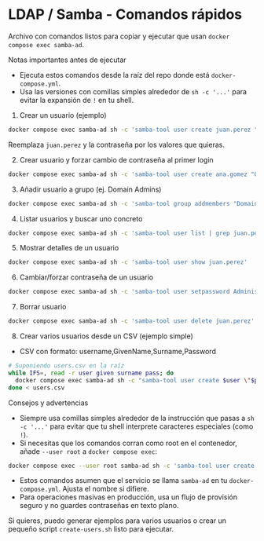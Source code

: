 # LDAP / Samba - Comandos rápidos

Archivo con comandos listos para copiar y ejecutar que usan `docker compose exec samba-ad`.

Notas importantes antes de ejecutar
- Ejecuta estos comandos desde la raíz del repo donde está `docker-compose.yml`.
- Usa las versiones con comillas simples alrededor de `sh -c '...'` para evitar la expansión de `!` en tu shell.

1) Crear un usuario (ejemplo)

```bash
docker compose exec samba-ad sh -c 'samba-tool user create juan.perez "Passw0rd!" --given-name="Juan" --surname="Perez"'
```

Reemplaza `juan.perez` y la contraseña por los valores que quieras.

2) Crear usuario y forzar cambio de contraseña al primer login

```bash
docker compose exec samba-ad sh -c 'samba-tool user create ana.gomez "OtroPassw0rd!" --given-name="Ana" --surname="Gomez" --must-change-at-next-login'
```

3) Añadir usuario a grupo (ej. Domain Admins)

```bash
docker compose exec samba-ad sh -c 'samba-tool group addmembers "Domain Admins" juan.perez'
```

4) Listar usuarios y buscar uno concreto

```bash
docker compose exec samba-ad sh -c 'samba-tool user list | grep juan.perez || echo "No encontrado"'
```

5) Mostrar detalles de un usuario

```bash
docker compose exec samba-ad sh -c 'samba-tool user show juan.perez'
```

6) Cambiar/forzar contraseña de un usuario

```bash
docker compose exec samba-ad sh -c 'samba-tool user setpassword Administrator --newpassword="1234asdf*"'
```

7) Borrar usuario

```bash
docker compose exec samba-ad sh -c 'samba-tool user delete juan.perez'
```

8) Crear varios usuarios desde un CSV (ejemplo simple)
- CSV con formato: username,GivenName,Surname,Password

```bash
# Suponiendo users.csv en la raíz
while IFS=, read -r user given surname pass; do
  docker compose exec samba-ad sh -c "samba-tool user create $user \"$pass\" --given-name=\"$given\" --surname=\"$surname\""
done < users.csv
```

Consejos y advertencias
- Siempre usa comillas simples alrededor de la instrucción que pasas a `sh -c '...'` para evitar que tu shell interprete caracteres especiales (como `!`).
- Si necesitas que los comandos corran como root en el contenedor, añade `--user root` a `docker compose exec`:

```bash
docker compose exec --user root samba-ad sh -c 'samba-tool user create ...'
```

- Estos comandos asumen que el servicio se llama `samba-ad` en tu `docker-compose.yml`. Ajusta el nombre si difiere.
- Para operaciones masivas en producción, usa un flujo de provisión seguro y no guardes contraseñas en texto plano.

Si quieres, puedo generar ejemplos para varios usuarios o crear un pequeño script `create-users.sh` listo para ejecutar.
